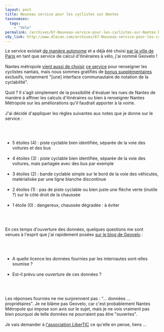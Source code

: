 ```yaml
---
layout: post
title: Nouveau service pour les cyclistes sur Nantes
taxonomies: 
  tags: 
    - "Vélo"
permalink: /archives/67-Nouveau-service-pour-les-cyclistes-sur-Nantes.html
s9y_link: http://www.dlecan.com/archives/67-Nouveau-service-pour-les-cyclistes-sur-Nantes.html
---
```

<p>Le service existait <a href="http://www.geovelo.fr/">de manière autonome</a> et a déjà été choisi <a href="http://vgps.paris.fr/">par la ville de Paris</a> en tant que service de calcul d'itinéraires à vélo, j'ai nommé Geovelo !<br /><br />
Nantes métropole <a href="http://www.nantesmetropole.fr/actualite/l-actualite-thematique/le-plan-velo-trace-la-route-transport-et-deplacements-38586.kjsp">vient aussi de choisir</a> <a href="http://geovelo.nantesmetropole.fr/">ce service</a> pour renseigner les cyclistes nantais, mais nous sommes gratifiés de <a href="http://www.geovelo.fr/blog/20/06/2011/geovelo-nantes-metropole/">bonus supplémentaires</a> exclusifs, notamment &quot;[une] interface communautaire de notation de la cyclabilité&quot;.<br /><br />
Quid ? Il s'agit simplement de la possibilité d'évaluer les rues de Nantes de manière à affiner les calculs d'itinéraires ou bien à renseigner Nantes Métropole sur les améliorations qu'il faudrait apporter à la voirie.<br /><br />
J'ai décidé d'appliquer les règles suivantes aux notes que je donne sur le service :</p> <br />
<ul> <br />
<li>5 étoiles (4) : piste cyclable bien identifiée, séparée de la voie des voitures et des bus</li> <br />
<li>4 étoiles (3) : piste cyclable bien identifiée, séparée de la voie des voitures, mais partagée avec des bus par exemple<br /></li> <br />
<li>3 étoiles (2) : bande cyclable simple sur le bord de la voie des véhicules, matérialisée par une ligne blanche discontinue<br /></li> <br />
<li>2 étoiles (1) : pas de piste cyclable ou bien juste une flèche verte (inutile ?) sur le côté droit de la chaussée<br /></li> <br />
<li>1 étoile (0) : dangereux, chaussée dégradée : à éviter</li> <br />
</ul> <br />
<p>En ces temps d'ouverture des données, quelques questions me sont venues à l'esprit que j'ai rapidement posées <a href="http://www.geovelo.fr/blog/20/06/2011/geovelo-nantes-metropole/">sur le blog de Geovelo</a> :</p> <br />
<ul> <br />
<li>A quelle licence les données fournies par les internautes sont-elles soumise ?</li> <br />
<li>Est-il prévu une ouverture de ces données ?</li> <br />
</ul> <br />
<p>Les réponses fournies ne me surprennent pas : &quot;... données ... propriétaires&quot;. Je ne blâme pas Geovelo, car c'est probablement Nantes Métropole qui impose son avis sur le sujet, mais je ne vois vraiment pas bien pourquoi de telle données ne pourraient pas être &quot;ouvertes&quot;.<br /><br />
Je vais demander à <a href="http://libertic.wordpress.com/libertic/">l'association LiberTIC</a> ce qu'elle en pense, tiens ...</p>
